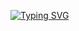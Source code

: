[![Typing SVG](https://readme-typing-svg.herokuapp.com?font=Fira+Code&duration=2000&pause=2000&color=25FF09&background=000000&center=true&vCenter=true&multiline=true&width=435&height=100&lines=Hi!+I'm+Eldos;I'm+python+developer;Contact+me+in+Telegram%3A+%40usbtypec)](https://git.io/typing-svg)
